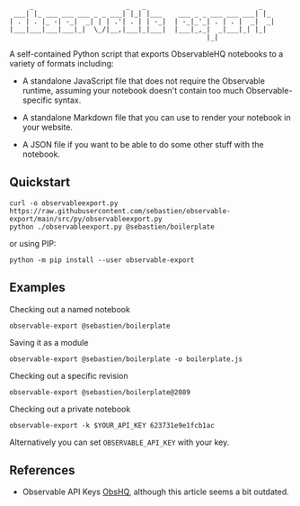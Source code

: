 ```
     _                       _   _                            _   
 ___| |_ ___ ___ ___ _ _ ___| |_| |___    ___ _ _ ___ ___ ___| |_ 
| . | . |_ -| -_|  _| | | .'| . | | -_|  | -_|_'_| . | . |  _|  _|
|___|___|___|___|_|  \_/|__,|___|_|___|  |___|_,_|  _|___|_| |_|  
                                                 |_|
```

A self-contained Python script that exports ObservableHQ notebooks to a
variety of formats including:

- A standalone JavaScript file that does not require the Observable runtime,
  assuming your notebook doesn't contain too much Observable-specific syntax.

- A standalone Markdown file that you can use to render your notebook in your
  website.

- A JSON file if you want to be able to do some other stuff with the notebook.

## Quickstart

```
curl -o observableexport.py https://raw.githubusercontent.com/sebastien/observable-export/main/src/py/observableexport.py 
python ./observableexport.py @sebastien/boilerplate
```

or using PIP:

```
python -m pip install --user observable-export
```

## Examples


Checking out a named notebook

    observable-export @sebastien/boilerplate

Saving it as a module

    observable-export @sebastien/boilerplate -o boilerplate.js

Checking out a specific revision

    observable-export @sebastien/boilerplate@2089

Checking out a private notebook

    observable-export -k $YOUR_API_KEY 623731e9e1fcb1ac

Alternatively you can set `OBSERVABLE_API_KEY` with your key.

## References

- Observable API Keys [ObsHQ](https://observablehq.com/@observablehq/api-keys),
  although this article seems a bit outdated.


